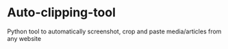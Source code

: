 # Auto-clipping-tool
Python tool to automatically screenshot, crop and paste media/articles from any website
